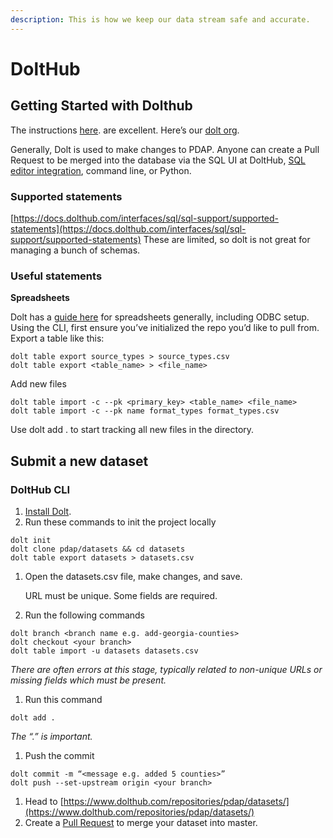 ```yaml
---
description: This is how we keep our data stream safe and accurate.
---
```


# DoltHub

## Getting Started with Dolthub

The instructions [here](https://docs.dolthub.com/dolthub/getting-started). are excellent. Here’s our [dolt org](https://www.dolthub.com/organizations/pdap).

Generally, Dolt is used to make changes to PDAP. Anyone can create a Pull Request to be merged into the database via the SQL UI at DoltHub, [SQL editor integration](https://github.com/dolthub/docs/blob/gitbook-dev/content/integrations/sql-editors.md), command line, or Python.

### Supported statements

[https://docs.dolthub.com/interfaces/sql/sql-support/supported-statements](https://docs.dolthub.com/interfaces/sql/sql-support/supported-statements) These are limited, so dolt is not great for managing a bunch of schemas.

### Useful statements

**Spreadsheets**

Dolt has a [guide here](https://docs.dolthub.com/integrations/spreadsheets) for spreadsheets generally, including ODBC setup. Using the CLI, first ensure you’ve initialized the repo you’d like to pull from. Export a table like this:

```text
dolt table export source_types > source_types.csv
dolt table export <table_name> > <file_name>
```

Add new files

```text
dolt table import -c --pk <primary_key> <table_name> <file_name>
dolt table import -c --pk name format_types format_types.csv
```

Use dolt add . to start tracking all new files in the directory.

## Submit a new dataset

### DoltHub CLI

1. [Install Dolt](https://docs.dolthub.com/getting-started/installation).
2. Run these commands to init the project locally

```text
dolt init
dolt clone pdap/datasets && cd datasets
dolt table export datasets > datasets.csv
```

1. Open the datasets.csv file, make changes, and save.

   URL must be unique. Some fields are required.

2. Run the following commands

```text
dolt branch <branch name e.g. add-georgia-counties>
dolt checkout <your branch>
dolt table import -u datasets datasets.csv
```

_There are often errors at this stage, typically related to non-unique URLs or missing fields which must be present._

1. Run this command

```text
dolt add .
```

_The “.” is important._

1. Push the commit

```text
dolt commit -m “<message e.g. added 5 counties>”
dolt push --set-upstream origin <your branch>
```

1. Head to [https://www.dolthub.com/repositories/pdap/datasets/](https://www.dolthub.com/repositories/pdap/datasets/)
2. Create a [Pull Request](https://docs.dolthub.com/dolthub/getting-started#pull-requests) to merge your dataset into master.

